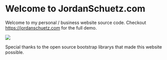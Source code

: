 # Welcome to JordanSchuetz.com

Welcome to my personal / business website source code.  Checkout https://jordanschuetz.com for the full demo.

<img src="https://i.imgur.com/MB2Dj3n.jpg">

Special thanks to the open source bootstrap librarys that made this website possible. 
